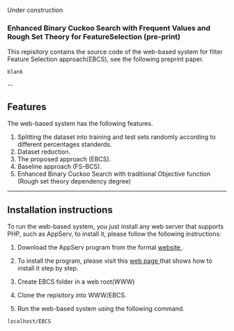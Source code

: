 Under construction
### Enhanced Binary Cuckoo Search with Frequent Values and Rough Set Theory for FeatureSelection (pre-print)

This repisitory contains the source code of the web-based system for filter Feature Selection approach(EBCS), see the following preprint paper.
```
blank
```
--

## Features
The web-based system has the following features.

1. Splitting the dataset into training and test sets randomly according to different percentages standerds.
2. Dataset reduction.
3. The proposed approach (EBCS).
4. Baseline approach (FS-BCS).
5. Enhanced Binary Cuckoo Search with traditional Objective function (Rough set theory dependency degree)

<hr/>

## Installation instructions
To run the web-based system, you just install any web server that supports PHP, such as AppServ, to install it, please follow the following instructions:
1. Download the AppServ program from the formal  <a href="https://www.appserv.org/en/download/">website </a>.
2. To install the program, please visit this <a href="https://www.appserv.org/en/howto/"> web page </a> that shows how to install it step by step.
3. Create EBCS folder in a web root(WWW)
4. Clone the repisitory into WWW/EBCS.


4. Run the web-based system using the following command.

```
localhost/EBCS
```
 

  
